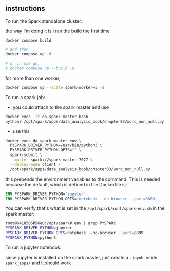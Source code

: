 #

## instructions

To run the Spark standalone cluster:

the way I'm doing it is i ran the build the first time

```bash
docker compose build

# and then
docker compose up -d

# or in one go,
# docker compose up --build -d
```

for more than one worker,

```bash
docker compose up --scale spark-worker=3 -d
```

To run a spark job:

* you could attach to the spark master and use

```bash
docker exec -it da-spark-master bash
python3 /opt/spark/apps/data_analysis_book/chapter03/word_non_null.py
```

* use this

```bash
docker exec da-spark-master env \
  PYSPARK_DRIVER_PYTHON=/usr/bin/python3 \
  PYSPARK_DRIVER_PYTHON_OPTS="" \
  spark-submit \
  --master spark://spark-master:7077 \
  --deploy-mode client \
  /opt/spark/apps/data_analysis_book/chapter03/word_non_null.py
```

this prepends the environment variables to the command. This is needed because the default, which is defined in the Dockerfile is:

```Dockerfile
ENV PYSPARK_DRIVER_PYTHON='jupyter'
ENV PYSPARK_DRIVER_PYTHON_OPTS='notebook --no-browser --port=8889'
```

You can verify that's what is set in the `/opt/spark/conf/spark-env.sh` in the spark master:

```bash
root@6410506b56e0:/opt/spark# env | grep PYSPARK
PYSPARK_DRIVER_PYTHON=jupyter
PYSPARK_DRIVER_PYTHON_OPTS=notebook --no-browser --port=8889
PYSPARK_PYTHON=python3
```

To run a jupyter notebook:

since jupyter is installed on the spark master, just create a `.ìpynb` inside `spark_apps/` and it should work

